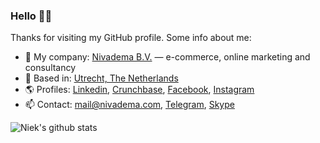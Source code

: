 ### Hello 👋🏻

Thanks for visiting my GitHub profile. Some info about me:

- 🏢 My company: [Nivadema B.V.](https://nivadema.com/) — e-commerce, online marketing and consultancy
- 🎯 Based in: [Utrecht, The Netherlands](https://g.page/Nivadema?gm)
- 🌎 Profiles: [Linkedin](https://www.linkedin.com/in/niek/), [Crunchbase](https://www.crunchbase.com/person/niek-van-der-maas), [Facebook](https://facebook.com/niekvdmaas), [Instagram](https://instagram.com/niekvdmaas/)
- 📫 Contact: [mail@nivadema.com](mailto:mail@nivadema.com), [Telegram](http://t.me/niekvdmaas), [Skype](https://join.skype.com/invite/FfeoPgfzErRQ)

![Niek's github stats](https://github-readme-stats.vercel.app/api?username=Niek&show_icons=true)
